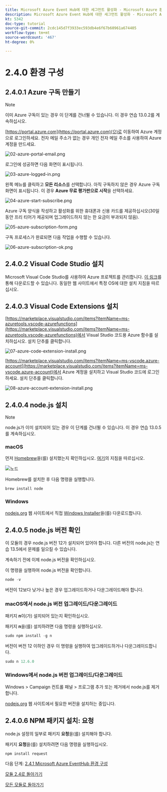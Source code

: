 ```yaml
---
title: Microsoft Azure Event Hub에 대한 세그먼트 활성화 - Microsoft Azure 환경 구성
description: Microsoft Azure Event Hub에 대한 세그먼트 활성화 - Microsoft Azure 환경 구성
kt: 5342
doc-type: tutorial
source-git-commit: 2cdc145d7f3933ec593db4e6f67b60961a674405
workflow-type: tm+mt
source-wordcount: '467'
ht-degree: 0%

---
```


# 2.4.0 환경 구성

## 2.4.0.1 Azure 구독 만들기

>[!NOTE]
>
>이미 Azure 구독이 있는 경우 이 단계를 건너뛸 수 있습니다. 이 경우 연습 13.0.2를 계속하십시오.

[https://portal.azure.com](https://portal.azure.com)(으)로 이동하여 Azure 계정으로 로그인하세요. 전자 메일 주소가 없는 경우 개인 전자 메일 주소를 사용하여 Azure 계정을 만드세요.

![02-azure-portal-email.png](./images/02-azure-portal-email.png)

로그인에 성공하면 다음 화면이 표시됩니다.

![03-azure-logged-in.png](./images/03-azure-logged-in.png)

왼쪽 메뉴를 클릭하고 **모든 리소스**&#x200B;를 선택합니다. 아직 구독하지 않은 경우 Azure 구독 화면이 표시됩니다. 이 경우 **Azure 무료 평가판으로 시작**&#x200B;을 선택하세요.

![04-azure-start-subscribe.png](./images/04-azure-start-subscribe.png)

Azure 구독 양식을 작성하고 활성화를 위한 휴대폰과 신용 카드를 제공하십시오(30일 동안 프리 티어가 제공되며 업그레이드하지 않는 한 요금이 부과되지 않음).

![05-azure-subscription-form.png](./images/05-azure-subscription-form.png)

구독 프로세스가 완료되면 다음 작업을 수행할 수 있습니다.

![06-azure-subscription-ok.png](./images/06-azure-subscription-ok.png)


## 2.4.0.2 Visual Code Studio 설치

Microsoft Visual Code Studio를 사용하여 Azure 프로젝트를 관리합니다. [이 링크](https://code.visualstudio.com/download)를 통해 다운로드할 수 있습니다. 동일한 웹 사이트에서 특정 OS에 대한 설치 지침을 따르십시오.

## 2.4.0.3 Visual Code Extensions 설치

[https://marketplace.visualstudio.com/items?itemName=ms-azuretools.vscode-azurefunctions](https://marketplace.visualstudio.com/items?itemName=ms-azuretools.vscode-azurefunctions)에서 Visual Studio 코드용 Azure 함수를 설치하십시오. 설치 단추를 클릭합니다.

![07-azure-code-extension-install.png](./images/07-azure-code-extension-install.png)

[https://marketplace.visualstudio.com/items?itemName=ms-vscode.azure-account](https://marketplace.visualstudio.com/items?itemName=ms-vscode.azure-account)에서 Azure 계정을 설치하고 Visual Studio 코드에 로그인하세요. 설치 단추를 클릭합니다.

![08-azure-account-extension-install.png](./images/08-azure-account-extension-install.png)

## 2.4.0.4 node.js 설치

>[!NOTE]
>
>node.js가 이미 설치되어 있는 경우 이 단계를 건너뛸 수 있습니다. 이 경우 연습 13.0.5를 계속하십시오.

### macOS

먼저 [Homebrew](https://brew.sh/)을(를) 설치했는지 확인하십시오. [여기](https://brew.sh/)의 지침을 따르십시오.

![노드](./images/brew.png)

Homebrew를 설치한 후 다음 명령을 실행합니다.

```javascript
brew install node
```

### Windows

[nodejs.org](https://nodejs.org/en/) 웹 사이트에서 직접 [Windows Installer](https://nodejs.org/en/#home-downloadhead)을(를) 다운로드합니다.

## 2.4.0.5 node.js 버전 확인

이 모듈의 경우 node.js 버전 12가 설치되어 있어야 합니다. 다른 버전의 node.js는 연습 13.5에서 문제를 일으킬 수 있습니다.

계속하기 전에 이제 node.js 버전을 확인하십시오.

이 명령을 실행하여 node.js 버전을 확인합니다.

```javascript
node -v
```

버전이 12보다 낮거나 높은 경우 업그레이드하거나 다운그레이드해야 합니다.

### macOS에서 node.js 버전 업그레이드/다운그레이드

패키지 **n**&#x200B;이(가) 설치되어 있는지 확인하십시오.

패키지 **n**&#x200B;을(를) 설치하려면 다음 명령을 실행하십시오.

```javascript
sudo npm install -g n
```

버전이 버전 12 이하인 경우 이 명령을 실행하여 업그레이드하거나 다운그레이드합니다.

```javascript
sudo n 12.6.0
```

### Windows에서 node.js 버전 업그레이드/다운그레이드

Windows > Campaign 컨트롤 패널 > 프로그램 추가 또는 제거에서 node.js를 제거합니다.

[nodejs.org](https://nodejs.org/en/) 웹 사이트에서 필요한 버전을 설치하는 중입니다.

## 2.4.0.6 NPM 패키지 설치: 요청

node.js 설정의 일부로 패키지 **요청**&#x200B;을(를) 설치해야 합니다.

패키지 **요청**&#x200B;을(를) 설치하려면 다음 명령을 실행하십시오.

```javascript
npm install request
```


다음 단계: [2.4.1 Microsoft Azure EventHub 환경 구성](./ex1.md)

[모듈 2.4로 돌아가기](./segment-activation-microsoft-azure-eventhub.md)

[모든 모듈로 돌아가기](./../../../overview.md)
